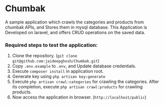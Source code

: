 # Chumbak

A sample application which crawls the categories and products from chumbak APIs, and Stores them in mysql database. This Application is Developed on laravel, and offers CRUD operations on the saved data.

### Required steps to test the application:
1. Clone the repository. (`git clone git@github.com:jaideepghosh/Chumbak.git`)
2. Copy `.env.example` to `.env`, and Update database credentials.
3. Execute `composer install` in application root.
4. Generate key using `php artisan key:generate`
5. Execute `php artisan crawl:categories` for crawling the categories. After its completion, execute `php artisan crawl:products` for crawling products.
6. Now access the application in browser. (`http://localhost/public`)